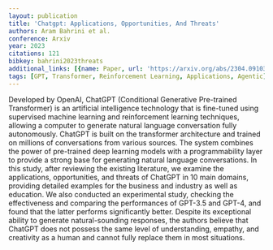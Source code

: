 ```yaml
---
layout: publication
title: 'Chatgpt: Applications, Opportunities, And Threats'
authors: Aram Bahrini et al.
conference: Arxiv
year: 2023
citations: 121
bibkey: bahrini2023threats
additional_links: [{name: Paper, url: 'https://arxiv.org/abs/2304.09103'}]
tags: [GPT, Transformer, Reinforcement Learning, Applications, Agentic]
---
```

Developed by OpenAI, ChatGPT (Conditional Generative Pre-trained Transformer)
is an artificial intelligence technology that is fine-tuned using supervised
machine learning and reinforcement learning techniques, allowing a computer to
generate natural language conversation fully autonomously. ChatGPT is built on
the transformer architecture and trained on millions of conversations from
various sources. The system combines the power of pre-trained deep learning
models with a programmability layer to provide a strong base for generating
natural language conversations. In this study, after reviewing the existing
literature, we examine the applications, opportunities, and threats of ChatGPT
in 10 main domains, providing detailed examples for the business and industry
as well as education. We also conducted an experimental study, checking the
effectiveness and comparing the performances of GPT-3.5 and GPT-4, and found
that the latter performs significantly better. Despite its exceptional ability
to generate natural-sounding responses, the authors believe that ChatGPT does
not possess the same level of understanding, empathy, and creativity as a human
and cannot fully replace them in most situations.